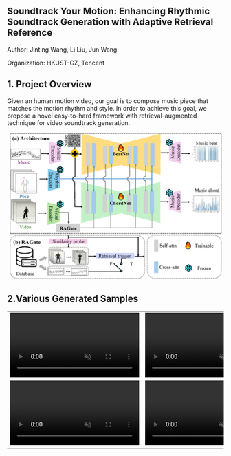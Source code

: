 ## Soundtrack Your Motion: Enhancing Rhythmic Soundtrack Generation with Adaptive Retrieval Reference
Author: Jinting Wang, Li Liu, Jun Wang

Organization: HKUST-GZ, Tencent

## 1. Project Overview
Given an human motion video, our goal is to compose music piece that matches the motion rhythm and style. In order to achieve this goal, we propose a novel easy-to-hard framework with retrieval-augmented technique for video soundtrack generation. 
<p align="center">
	<img src="pipeline.png" width="500">

## 2.Various Generated Samples
<table class="center">
<tr>
    <td width=50% style="border: none">
        <video controls autoplay loop src="examples/video_refine_generated_gWA_sFM_c08_d27_mWA0_ch15" muted="false"></video>
    </td>
    <td width=50% style="border: none">
        <video controls autoplay loop src="examples/video_refine_generated_gWA_sFM_c08_d27_mWA0_ch15" muted="false"></video>
    </td>
</tr>

<tr>
    <td width=50% style="border: none">
        <video controls autoplay loop src="" muted="false"></video>
    </td>
    <td width=50% style="border: none">
        <video controls autoplay loop src="https://github.com/Zejun-Yang/AniPortrait/assets/21038147/7c68148b-8022-453f-be9a-c69590038197" muted="false"></video>
    </td>
</tr>
</table>


